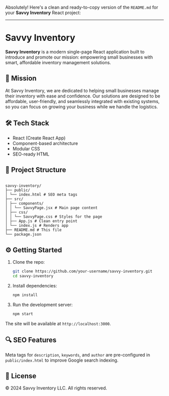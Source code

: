 Absolutely! Here's a clean and ready-to-copy version of the `README.md` for your **Savvy Inventory** React project:

---

# Savvy Inventory

**Savvy Inventory** is a modern single-page React application built to introduce and promote our mission: empowering small businesses with smart, affordable inventory management solutions.

## 🚀 Mission

At Savvy Inventory, we are dedicated to helping small businesses manage their inventory with ease and confidence. Our solutions are designed to be affordable, user-friendly, and seamlessly integrated with existing systems, so you can focus on growing your business while we handle the logistics.

## 🛠️ Tech Stack

- React (Create React App)
- Component-based architecture
- Modular CSS
- SEO-ready HTML

## 📁 Project Structure

```

savvy-inventory/
├── public/
│ └── index.html # SEO meta tags
├── src/
│ ├── components/
│ │ └── SavvyPage.jsx # Main page content
│ ├── css/
│ │ └── SavvyPage.css # Styles for the page
│ ├── App.js # Clean entry point
│ └── index.js # Renders app
├── README.md # This file
└── package.json

```

## ⚙️ Getting Started

1. Clone the repo:

   ```bash
   git clone https://github.com/your-username/savvy-inventory.git
   cd savvy-inventory
   ```

2. Install dependencies:

   ```bash
   npm install
   ```

3. Run the development server:

   ```bash
   npm start
   ```

The site will be available at `http://localhost:3000`.

## 🔍 SEO Features

Meta tags for `description`, `keywords`, and `author` are pre-configured in `public/index.html` to improve Google search indexing.

## 📄 License

© 2024 Savvy Inventory LLC. All rights reserved.
